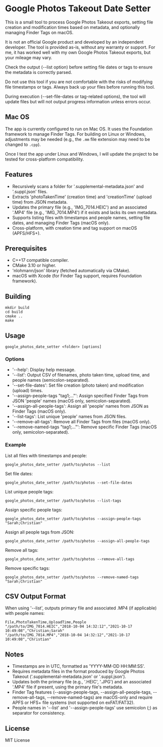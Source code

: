 # Google Photos Takeout Date Setter

This is a small tool to process Google Photos Takeout exports, setting file creation and modification times based on metadata, and optionally managing Finder Tags on macOS.

It is not an official Google product and developed by an independent developer. The tool is provided as-is, without any warranty or support. For me, it has worked well with my own Google Photos Takeout exports, but your mileage may vary.

Check the output (--list option) before setting file dates or tags to ensure the metadata is correctly parsed.

Do not use this tool if you are not comfortable with the risks of modifying file timestamps or tags. Always back up your files before running this tool.

During execution (--set-file-dates or tag-related options), the tool will update files but will not output progress information unless errors occur.

## Mac OS

The app is currently configured to run on Mac OS. It uses the Foundation framework to manage Finder Tags. 
For building on Linux or Windows, adjustments may be needed (e.g., the `.mm` file extension may need to be changed to `.cpp`).

Once I test the app under Linux and Windows, I will update the project to be tested for cross-platform compatibility.

## Features

- Recursively scans a folder for '.supplemental-metadata.json' and '.suppl.json' files.
- Extracts 'photoTakenTime' (creation time) and 'creationTime' (upload time) from JSON metadata.
- Updates the primary file (e.g., 'IMG_7014.HEIC') and an associated '.MP4' file (e.g., 'IMG_7014.MP4') if it exists and lacks its own metadata.
- Supports listing files with timestamps and people names, setting file dates, and managing Finder Tags (macOS only).
- Cross-platform, with creation time and tag support on macOS (APFS/HFS+).

## Prerequisites

- C++17 compatible compiler.
- CMake 3.10 or higher.
- 'nlohmann/json' library (fetched automatically via CMake).
- macOS with Xcode (for Finder Tag support, requires Foundation framework).

## Building
```
mkdir build
cd build
cmake ..
make
```

## Usage
```
google_photos_date_setter <folder> [options]
```

### Options

- '--help': Display help message.
- '--list': Output CSV of filenames, photo taken time, upload time, and people names (semicolon-separated).
- '--set-file-dates': Set file creation (photo taken) and modification (upload) times.
- '--assign-people-tags "tag1;..."': Assign specified Finder Tags from JSON 'people' names (macOS only, semicolon-separated).
- '--assign-all-people-tags': Assign all 'people' names from JSON as Finder Tags (macOS only).
- '--list-tags': List unique 'people' names from JSON files.
- '--remove-all-tags': Remove all Finder Tags from files (macOS only).
- '--remove-named-tags "tag1;..."': Remove specific Finder Tags (macOS only, semicolon-separated).

### Example

List all files with timestamps and people:
```
google_photos_date_setter /path/to/photos --list
```

Set file dates:
```
google_photos_date_setter /path/to/photos --set-file-dates
```

List unique people tags:
```
google_photos_date_setter /path/to/photos --list-tags
```

Assign specific people tags:
```
google_photos_date_setter /path/to/photos --assign-people-tags "Sarah;Christian"
```

Assign all people tags from JSON:
```
google_photos_date_setter /path/to/photos --assign-all-people-tags
```

Remove all tags:
```
google_photos_date_setter /path/to/photos --remove-all-tags
```

Remove specific tags:
```
google_photos_date_setter /path/to/photos --remove-named-tags "Sarah;Christian"
```

## CSV Output Format

When using '--list', outputs primary file and associated .MP4 (if applicable) with people names:
```
File,PhotoTakenTime,UploadTime,People
"/path/to/IMG_7014.HEIC","2018-10-04 14:32:12","2021-10-17 10:49:08","Christian;Sarah"
"/path/to/IMG_7014.MP4","2018-10-04 14:32:12","2021-10-17 10:49:08","Christian"
```

## Notes

- Timestamps are in UTC, formatted as 'YYYY-MM-DD HH:MM:SS'.
- Requires metadata files in the format produced by Google Photos Takeout ('.supplemental-metadata.json' or '.suppl.json').
- Updates both the primary file (e.g., '.HEIC', '.JPG') and an associated '.MP4' file if present, using the primary file's metadata.
- Finder Tag features (--assign-people-tags, --assign-all-people-tags, --remove-all-tags, --remove-named-tags) are macOS-only and require APFS or HFS+ file systems (not supported on exFAT/FAT32).
- People names in '--list' and '--assign-people-tags' use semicolon (;) as separator for consistency.

## License

MIT License